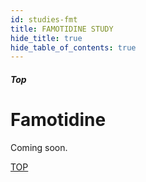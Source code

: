 ```yaml
---
id: studies-fmt
title: FAMOTIDINE STUDY
hide_title: true
hide_table_of_contents: true
---
```


##### Top

# Famotidine

Coming soon.

[TOP](#top)